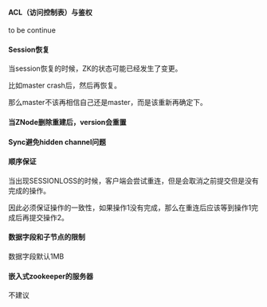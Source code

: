#### ACL（访问控制表）与鉴权
to be continue

#### Session恢复
当session恢复的时候，ZK的状态可能已经发生了变更。

比如master crash后，然后再恢复。

那么master不该再相信自己还是master，而是该重新再确定下。

#### 当ZNode删除重建后，version会重置


#### Sync避免hidden channel问题


#### 顺序保证
当出现SESSIONLOSS的时候，客户端会尝试重连，但是会取消之前提交但是没有完成的操作。

因此必须保证操作的一致性，如果操作1没有完成，那么在重连后应该等到操作1完成后再提交操作2。

#### 数据字段和子节点的限制

数据字段默认1MB

#### 嵌入式zookeeper的服务器

不建议
